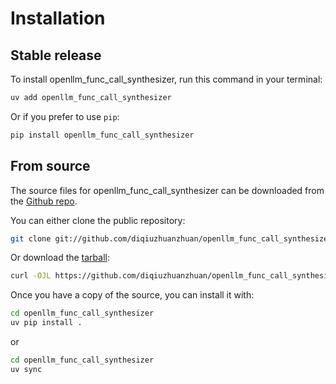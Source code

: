 # Installation

## Stable release

To install openllm_func_call_synthesizer, run this command in your terminal:

```sh
uv add openllm_func_call_synthesizer
```

Or if you prefer to use `pip`:

```sh
pip install openllm_func_call_synthesizer
```

## From source

The source files for openllm_func_call_synthesizer can be downloaded from the [Github repo](https://github.com/diqiuzhuanzhuan/openllm_func_call_synthesizer).

You can either clone the public repository:

```sh
git clone git://github.com/diqiuzhuanzhuan/openllm_func_call_synthesizer.git
```

Or download the [tarball](https://github.com/diqiuzhuanzhuan/openllm_func_call_synthesizer/tarball/main):

```sh
curl -OJL https://github.com/diqiuzhuanzhuan/openllm_func_call_synthesizer/tarball/master
```

Once you have a copy of the source, you can install it with:

```sh
cd openllm_func_call_synthesizer
uv pip install .
```
or 
```sh
cd openllm_func_call_synthesizer
uv sync
```

